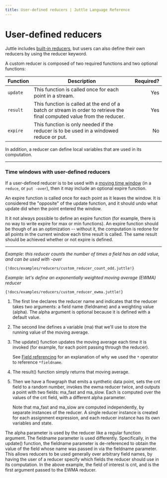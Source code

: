 ```yaml
---
title: User-defined reducers | Juttle Language Reference
---
```


User-defined reducers 
=====================

Juttle includes [built-in reducers](../reducers/index.md),
but users can also define their own reducers by using the reducer keyword.

A custom reducer is composed of two required functions and two optional
functions:

Function | Description | Required?
-------- | ----------- | --------:
`update` | This function is called once for each point in a stream. | Yes
`result` | This function is called at the end of a batch or stream in order to retrieve the final computed value from the reducer. | Yes
`expire` | This function is only needed if the reducer is to be used in a windowed reduce or put. | No

In addition, a reducer can define local variables that are used in its computation.

***

### Time windows with user-defined reducers 

If a user-defined reducer is to be used with a [moving time window](../reducers/juttle_reducers_timewindows.md) (in a `reduce`, or `put -over`), then it may include an optional expire function.

An expire function is called once for each point as it leaves the
window. It is considered the "opposite" of the update function, and it
should undo what update did when the point entered the window.

It it not always possible to define an expire function (for example,
there is no way to write expire for max or min functions). An expire
function should be though of as an optimization -- without it, the
computation is redone for all points in the current window each time
result is called. The same result should be achieved whether or not
expire is defined.

***

_Example: this reducer counts the number of times a field has an odd value, and can be used with -over_

```
{!docs/examples/reducers/custom_reducer_count_odd.juttle!}
```


_Example: let's define an exponentially weighted moving average (EWMA) reducer_

```
{!docs/examples/reducers/custom_reducer_ewma.juttle!}
```

1.  The first line declares the reducer name and indicates that the
    reducer takes two arguments: a field name (fieldname) and a
    weighting value (alpha). The alpha argument is optional because it
    is defined with a default value.

2.  The second line defines a variable (ma) that we'll use to store the
    running value of the moving average.

3.  The update() function updates the moving average each time it is
    invoked (for example, for each point passing through the reducer). 
    
    See [Field referencing](../concepts/fields.md#referencing)
    for an explanation of why we used the `*` operator to
    reference `*fieldname`.

4.  The result() function simply returns that moving average.

5.  Then we have a flowgraph that emits a synthetic data point, sets the
    cnt field to a random number, invokes the ewma reducer twice, and
    outputs a point with two fields: ma_fast and ma_slow. Each is
    computed over the values of the cnt field, with a different
    alpha parameter.

    Note that ma_fast and ma_slow are computed independently, by
    separate instances of the reducer. A single reducer instance is
    created for each assignment expression, and each reducer instance
    has its own variables and state.

The alpha parameter is used by the reducer like a regular function
argument. The fieldname parameter is used differently. Specifically, in
the update() function, the fieldname parameter is de-referenced to
obtain the value of the field whose name was passed in via the fieldname
parameter. This allows reducers to be used generally over arbitrary
field names, by having the user of a reducer specify which fields the
reducer should use in its computation. In the above example, the field
of interest is cnt, and is the first argument passed to the EWMA
reducer.

